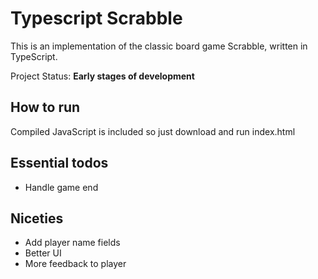 # Typescript Scrabble
This is an implementation of the classic board game Scrabble, written in TypeScript.

Project Status: **Early stages of development**

## How to run
Compiled JavaScript is included so just download and run index.html

## Essential todos
* Handle game end

## Niceties
* Add player name fields
* Better UI
* More feedback to player